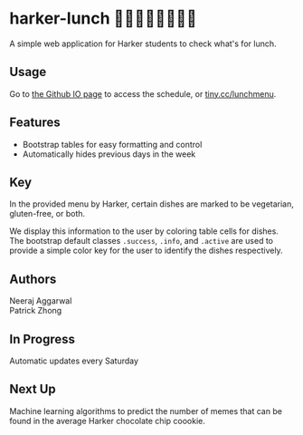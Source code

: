 # harker-lunch :fries::curry::rice::meat_on_bone::hamburger::spaghetti::sushi::fried_shrimp:

A simple web application for Harker students to check what's for lunch.

## Usage

Go to [the Github IO page](http://aggarwalneeraj141.github.io/harker-lunch/) to access the schedule, or [tiny.cc/lunchmenu](tiny.cc/lunchmenu).

## Features

- Bootstrap tables for easy formatting and control
- Automatically hides previous days in the week

## Key

In the provided menu by Harker, certain dishes are marked to be vegetarian, gluten-free, or both.

We display this information to the user by coloring table cells for dishes. The bootstrap default classes `.success`, `.info`, and `.active` are used to provide a simple color key for the user to identify the dishes respectively.

## Authors
Neeraj Aggarwal<br/>
Patrick Zhong

## In Progress
Automatic updates every Saturday

## Next Up
Machine learning algorithms to predict the number of memes that can be found in the average Harker chocolate chip coookie.
